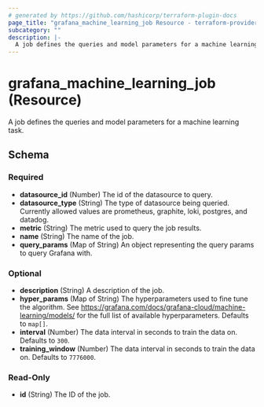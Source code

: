 ```yaml
---
# generated by https://github.com/hashicorp/terraform-plugin-docs
page_title: "grafana_machine_learning_job Resource - terraform-provider-grafana"
subcategory: ""
description: |-
  A job defines the queries and model parameters for a machine learning task.
---
```


# grafana_machine_learning_job (Resource)

A job defines the queries and model parameters for a machine learning task.



<!-- schema generated by tfplugindocs -->
## Schema

### Required

- **datasource_id** (Number) The id of the datasource to query.
- **datasource_type** (String) The type of datasource being queried. Currently allowed values are prometheus, graphite, loki, postgres, and datadog.
- **metric** (String) The metric used to query the job results.
- **name** (String) The name of the job.
- **query_params** (Map of String) An object representing the query params to query Grafana with.

### Optional

- **description** (String) A description of the job.
- **hyper_params** (Map of String) The hyperparameters used to fine tune the algorithm. See https://grafana.com/docs/grafana-cloud/machine-learning/models/ for the full list of available hyperparameters. Defaults to `map[]`.
- **interval** (Number) The data interval in seconds to train the data on. Defaults to `300`.
- **training_window** (Number) The data interval in seconds to train the data on. Defaults to `7776000`.

### Read-Only

- **id** (String) The ID of the job.


